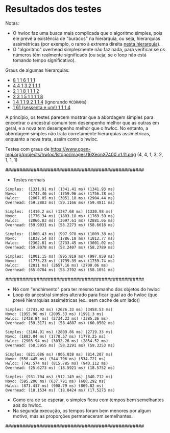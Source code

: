 # Resultados dos testes

Notas:
- O hwloc faz uma busca mais complicada que o algoritmo simples, pois ele prevê
a existência de "buracos" na hierarquia, ou seja, hierarquias assimétricas
(por exemplo, o ramo à extrema direita [nesta hierarquia](/artigos/relações.png)).
- O "algoritmo" overhead simplesmente não faz nada,
para verificar se os números têm realmente significado
(ou seja, se o loop não está tomando tempo significativo).

Graus de algumas hierarquias:
- [8 1 1 6 1 1 1](https://www.open-mpi.org/projects/hwloc/lstopo/images/8Opteron8400.v1.11.png)
- [4 4 1 3 2 1 1 1](https://www.open-mpi.org/projects/hwloc/lstopo/images/16XeonX7400.v1.11.png)
- [2 1 1 8 1 1 1 2](https://www.open-mpi.org/projects/hwloc/lstopo/images/2XeonE5+2ocl.v1.11.png)
- [2 2 1 5 1 1 1 1 8](https://www.open-mpi.org/projects/hwloc/lstopo/images/2Power8.v1.11.png)
- [1 4 1 1 9 2 1 1 4](https://www.open-mpi.org/projects/hwloc/lstopo/images/KNL.SNC4.H50.v1.11.png) (ignorando `MCDRAM`s)
- [1 61 (sessenta e um!) 1 1 1 4](https://www.open-mpi.org/projects/hwloc/lstopo/images/KNC.v1.11.png)

A princípio, os testes parecem mostrar que a abordagem simples para encontrar
o ancestral comum tem desempenho melhor que as outras em geral, e a nova
tem desempenho melhor que o hwloc.
No entanto, a abordagem simples não trata corretamente hierarquias assimétricas,
enquanto a nova trata, assim como o hwloc.

Testes com graus de
https://www.open-mpi.org/projects/hwloc/lstopo/images/16XeonX7400.v1.11.png
(4, 4, 1, 3, 2, 1, 1, 1)

#################################################

- Testes normais
```
Simples:  (1331.91 ms) (1341.41 ms) (1341.93 ms)
Novo:     (1747.46 ms) (1759.96 ms) (1756.78 ms)
Hwloc:    (2807.05 ms) (3051.18 ms) (2904.44 ms)
Overhead: (59.2883 ms) (59.1166 ms) (59.4811 ms)

Simples:  (1410.2 ms) (1387.68 ms) (1330.98 ms)
Novo:     (1776.34 ms) (1803.18 ms) (1769.59 ms)
Hwloc:    (2866.03 ms) (3097.61 ms) (2881.66 ms)
Overhead: (59.9031 ms) (58.2273 ms) (58.6618 ms)
```


```
Simples:  (1060.43 ms) (997.978 ms) (1009.38 ms)
Novo:     (1838.54 ms) (1786.18 ms) (1812.77 ms)
Hwloc:    (2362.81 ms) (2733.45 ms) (3001.02 ms)
Overhead: (59.8078 ms) (58.2407 ms) (58.2789 ms)

Simples:  (1001.15 ms) (995.819 ms) (997.859 ms)
Novo:     (1773.23 ms) (1799.39 ms) (1759.74 ms)
Hwloc:    (2811 ms) (2657.16 ms) (2700.06 ms)
Overhead: (65.0784 ms) (58.2702 ms) (58.1051 ms)
```

#################################################

- Nó com "enchimento" para ter mesmo tamanho dos objetos do hwloc
- Loop do ancestral simples alterado para ficar igual ao do hwloc
(que prevê hierarquias assimétricas (ex.: sem cache de um lado))

```
Simples: (2741.92 ms) (2676.33 ms) (3458.53 ms)
Novo: (1955.96 ms) (2095.53 ms) (1991.3 ms)
Hwloc: (2428.84 ms) (2734.23 ms) (3385.36 ms)
Overhead: (59.3171 ms) (58.4887 ms) (60.0502 ms)

Simples: (3104.91 ms) (2809.86 ms) (2719.33 ms)
Novo: (1803.04 ms) (1770.57 ms) (1778.25 ms)
Hwloc: (2903.94 ms) (3032.26 ms) (2854.52 ms)
Overhead: (58.5955 ms) (58.2291 ms) (59.3353 ms)
```


```
Simples: (821.686 ms) (806.038 ms) (814.207 ms)
Novo: (550.445 ms) (544.796 ms) (534.721 ms)
Hwloc: (742.574 ms) (815.785 ms) (940.112 ms)
Overhead: (25.6273 ms) (18.5921 ms) (18.5752 ms)

Simples: (931.704 ms) (912.149 ms) (840.712 ms)
Novo: (595.206 ms) (637.791 ms) (608.292 ms)
Hwloc: (871.417 ms) (908.79 ms) (869.82 ms)
Overhead: (18.1534 ms) (18.0424 ms) (17.5273 ms)
```

- Como era de se esperar, o simples ficou com tempos bem semelhantes aos do
hwloc.
- Na segunda execução, os tempos foram bem menores por algum motivo, mas as
proporções permaneceram semelhantes.

#################################################
